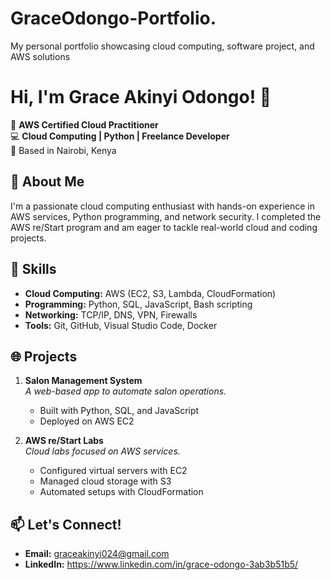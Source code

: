 # GraceOdongo-Portfolio.
My personal portfolio showcasing cloud computing, software project, and AWS solutions
# Hi, I'm Grace Akinyi Odongo! 👋

🌟 **AWS Certified Cloud Practitioner**  
💻 **Cloud Computing | Python | Freelance Developer**  
📍 Based in Nairobi, Kenya  

## 🚀 About Me
I'm a passionate cloud computing enthusiast with hands-on experience in AWS services, Python programming, and network security. I completed the AWS re/Start program and am eager to tackle real-world cloud and coding projects.

## 🧰 Skills
- **Cloud Computing:** AWS (EC2, S3, Lambda, CloudFormation)  
- **Programming:** Python, SQL, JavaScript, Bash scripting  
- **Networking:** TCP/IP, DNS, VPN, Firewalls  
- **Tools:** Git, GitHub, Visual Studio Code, Docker  

## 🌐 Projects
1. **Salon Management System**  
   *A web-based app to automate salon operations.*  
   - Built with Python, SQL, and JavaScript  
   - Deployed on AWS EC2  

2. **AWS re/Start Labs**  
   *Cloud labs focused on AWS services.*  
   - Configured virtual servers with EC2  
   - Managed cloud storage with S3  
   - Automated setups with CloudFormation  

## 📫 Let's Connect!
- **Email:** graceakinyi024@gmail.com  
- **LinkedIn:** https://www.linkedin.com/in/grace-odongo-3ab3b51b5/


